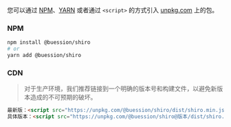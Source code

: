 您可以通过 [NPM](https://www.npmjs.com/)、[YARN](https://yarnpkg.com/) 或者通过 `<script>` 的方式引入 [unpkg.com](https://unpkg.com/) 上的包。

### NPM

```sh
npm install @buession/shiro
# or
yarn add @buession/shiro
```

### CDN

> 对于生产环境，我们推荐链接到一个明确的版本号和构建文件，以避免新版本造成的不可预期的破坏。

```html
最新版：<script src="https://unpkg.com/@buession/shiro/dist/shiro.min.js" type="text/javascript"></script>
具体版本：<script src="https://unpkg.com/@buession/shiro@版本/dist/shiro.min.js" type="text/javascript"></script>
```